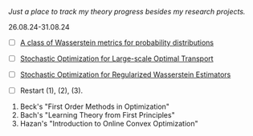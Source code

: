 *Just a place to track my theory progress besides my research projects.*

26.08.24-31.08.24
- [ ] [A class of Wasserstein metrics for probability distributions](https://projecteuclid.org/journals/michigan-mathematical-journal/volume-31/issue-2/A-class-of-Wasserstein-metrics-for-probability-distributions/10.1307/mmj/1029003026.full)
- [ ] [Stochastic Optimization for Large-scale Optimal Transport](https://arxiv.org/pdf/1605.08527)
- [ ] [Stochastic Optimization for Regularized Wasserstein Estimators](https://arxiv.org/pdf/2002.08695)

- [ ] Restart (1), (2), (3).

1. Beck's "First Order Methods in Optimization"
2. Bach's "Learning Theory from First Principles"
3. Hazan's "Introduction to Online Convex Optimization"
